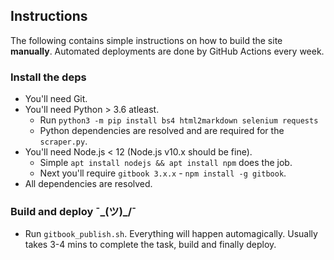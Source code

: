 ## Instructions

The following contains simple instructions on how to build the site **manually**. Automated deployments are done by GitHub Actions every week.

### Install the deps
- You'll need Git.
- You'll need Python > 3.6 atleast.
    - Run `python3 -m pip install bs4 html2markdown selenium requests`
    - Python dependencies are resolved and are required for the `scraper.py`.
- You'll need Node.js < 12 (Node.js v10.x should be fine).
    - Simple `apt install nodejs && apt install npm` does the job.
    - Next you'll require `gitbook 3.x.x` - `npm install -g gitbook`.
- All dependencies are resolved.

### Build and deploy ¯\_(ツ)_/¯
- Run `gitbook_publish.sh`. Everything will happen automagically. Usually takes 3-4 mins to complete the task, build and finally deploy.